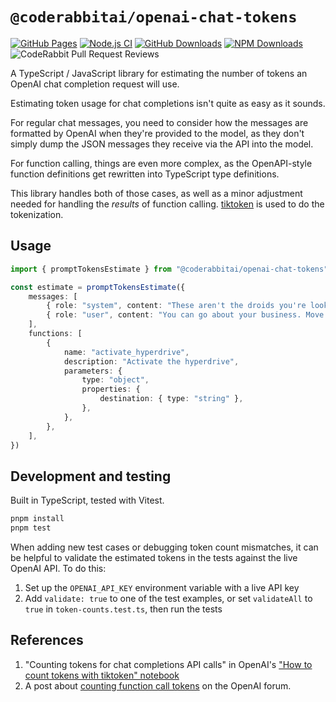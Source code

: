 # `@coderabbitai/openai-chat-tokens`

[![GitHub Pages](https://github.com/coderabbitai/openai-chat-tokens/actions/workflows/github-pages.yaml/badge.svg)](https://github.com/coderabbitai/openai-chat-tokens/actions/workflows/github-pages.yaml) [![Node.js CI](https://github.com/coderabbitai/openai-chat-tokens/actions/workflows/node.js.yaml/badge.svg)](https://github.com/coderabbitai/openai-chat-tokens/actions/workflows/node.js.yaml) [![GitHub Downloads](https://img.shields.io/github/downloads/coderabbitai/openai-chat-tokens/total?logo=github)](https://github.com/coderabbitai/openai-chat-tokens/releases) [![NPM Downloads](https://img.shields.io/npm/dt/%40coderabbitai/openai-chat-tokens?logo=npm)](https://www.npmjs.com/package/@coderabbitai/openai-chat-tokens) ![CodeRabbit Pull Request Reviews](https://img.shields.io/coderabbit/prs/github/coderabbitai/openai-chat-tokens?labelColor=171717&color=FF570A&link=https%3A%2F%2Fcoderabbit.ai&label=CodeRabbit%20Reviews)

A TypeScript / JavaScript library for estimating the number of tokens an OpenAI chat completion request will use.

Estimating token usage for chat completions isn't quite as easy as it sounds.

For regular chat messages, you need to consider how the messages are formatted by OpenAI when they're provided to the model, as they don't simply dump the JSON messages they receive via the API into the model.

For function calling, things are even more complex, as the OpenAPI-style function definitions get rewritten into TypeScript type definitions.

This library handles both of those cases, as well as a minor adjustment needed for handling the _results_ of function calling. [tiktoken](https://github.com/dqbd/tiktoken) is used to do the tokenization.

## Usage

```typescript
import { promptTokensEstimate } from "@coderabbitai/openai-chat-tokens"

const estimate = promptTokensEstimate({
	messages: [
		{ role: "system", content: "These aren't the droids you're looking for" },
		{ role: "user", content: "You can go about your business. Move along." },
	],
	functions: [
		{
			name: "activate_hyperdrive",
			description: "Activate the hyperdrive",
			parameters: {
				type: "object",
				properties: {
					destination: { type: "string" },
				},
			},
		},
	],
})
```

## Development and testing

Built in TypeScript, tested with Vitest.

```sh
pnpm install
pnpm test
```

When adding new test cases or debugging token count mismatches, it can be helpful to validate the estimated tokens in the tests against the live OpenAI API. To do this:

1. Set up the `OPENAI_API_KEY` environment variable with a live API key
2. Add `validate: true` to one of the test examples, or set `validateAll` to `true` in `token-counts.test.ts`, then run the tests

## References

1. "Counting tokens for chat completions API calls" in OpenAI's ["How to count tokens with tiktoken" notebook](https://github.com/openai/openai-cookbook/blob/main/examples/How_to_count_tokens_with_tiktoken.ipynb)
2. A post about [counting function call tokens](https://community.openai.com/t/how-to-calculate-the-tokens-when-using-function-call/266573/23) on the OpenAI forum.
